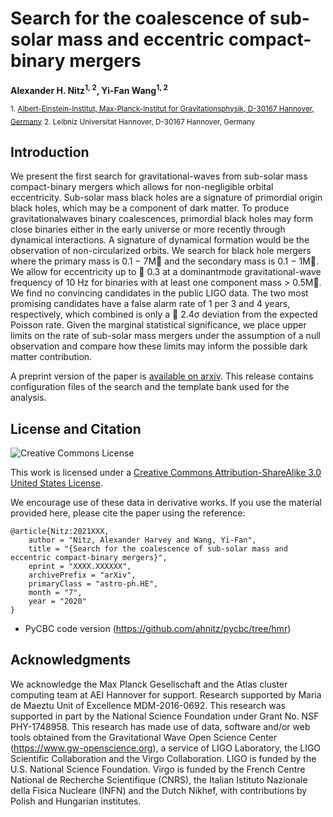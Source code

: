 # Search for the coalescence of sub-solar mass and eccentric compact-binary mergers
**Alexander H. Nitz<sup>1, 2</sup>, Yi-Fan Wang<sup>1, 2</sup>**

 <sub>1. [Albert-Einstein-Institut, Max-Planck-Institut for Gravitationsphysik, D-30167 Hannover, Germany](http://www.aei.mpg.de/obs-rel-cos)</sub>
 <sub>2. Leibniz Universitat Hannover, D-30167 Hannover, Germany</sub>

## Introduction ##

We present the first search for gravitational-waves from sub-solar mass compact-binary mergers
which allows for non-negligible orbital eccentricity. Sub-solar mass black holes are a signature of
primordial origin black holes, which may be a component of dark matter. To produce gravitationalwaves binary coalescences, primordial black holes may form close binaries either in the early universe
or more recently through dynamical interactions. A signature of dynamical formation would be the
observation of non-circularized orbits. We search for black hole mergers where the primary mass is
0.1 − 7M and the secondary mass is 0.1 − 1M. We allow for eccentricity up to ∼ 0.3 at a dominantmode gravitational-wave frequency of 10 Hz for binaries with at least one component mass > 0.5M.
We find no convincing candidates in the public LIGO data. The two most promising candidates have
a false alarm rate of 1 per 3 and 4 years, respectively, which combined is only a ∼ 2.4σ deviation
from the expected Poisson rate. Given the marginal statistical significance, we place upper limits on
the rate of sub-solar mass mergers under the assumption of a null observation and compare how these
limits may inform the possible dark matter contribution.


A preprint version of the paper is [available on arxiv](https://arxiv.org/abs/2007.03583).
This release contains configuration files of the search and the template bank used for the analysis.




## License and Citation

![Creative Commons License](https://i.creativecommons.org/l/by-sa/3.0/us/88x31.png "Creative Commons License")

This work is licensed under a [Creative Commons Attribution-ShareAlike 3.0 United States License](http://creativecommons.org/licenses/by-sa/3.0/us/).

We encourage use of these data in derivative works. If you use the material provided here, please cite the paper using the reference:

```
@article{Nitz:2021XXX,
    author = "Nitz, Alexander Harvey and Wang, Yi-Fan",
    title = "{Search for the coalescence of sub-solar mass and eccentric compact-binary mergers}",
    eprint = "XXXX.XXXXXX",
    archivePrefix = "arXiv",
    primaryClass = "astro-ph.HE",
    month = "7",
    year = "2020"
}
```

* PyCBC code version (https://github.com/ahnitz/pycbc/tree/hmr)

## Acknowledgments ##
We acknowledge the Max Planck Gesellschaft and the Atlas cluster computing team at AEI Hannover for support. Research supported by Maria de Maeztu Unit of Excellence MDM-2016-0692. This research was supported in part by the National Science Foundation under Grant No. NSF PHY-1748958. This research has made use of data, software and/or web tools obtained from the Gravitational Wave Open Science Center (https://www.gw-openscience.org), a service of LIGO Laboratory, the LIGO Scientific Collaboration and the Virgo Collaboration. LIGO is funded by the U.S. National Science Foundation. Virgo is funded by the French Centre National de Recherche Scientifique (CNRS), the Italian Istituto Nazionale della Fisica Nucleare (INFN) and the Dutch Nikhef, with contributions by Polish and Hungarian institutes.
